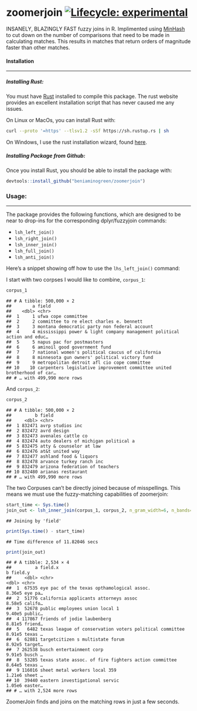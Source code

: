 
# zoomerjoin [![Lifecycle: experimental](https://img.shields.io/badge/lifecycle-experimental-orange.svg)](https://lifecycle.r-lib.org/articles/stages.html#experimental)

INSANELY, BLAZINGLY FAST fuzzy joins in R. Implimented using
[MinHash](https://en.wikipedia.org/wiki/MinHash) to cut down on the
number of comparisons that need to be made in calculating matches. This
results in matches that return orders of magnitude faster than other
matches.

#### Installation

------------------------------------------------------------------------

##### Installing Rust:

You must have [Rust](https://www.rust-lang.org/tools/install) installed
to compile this package. The rust website provides an excellent
installation script that has never caused me any issues.

On Linux or MacOs, you can install Rust with:

``` sh
curl --proto '=https' --tlsv1.2 -sSf https://sh.rustup.rs | sh
```

On Windows, I use the rust installation wizard, found
[here](https://forge.rust-lang.org/infra/other-installation-methods.html).

##### Installing Package from Github:

Once you install Rust, you should be able to install the package with:

``` r
devtools::install_github("beniaminogreen/zoomerjoin")
```

### Usage:

------------------------------------------------------------------------

The package provides the following functions, which are designed to be
near to drop-ins for the corresponding dplyr/fuzzyjoin commands:

- `lsh_left_join()`
- `lsh_right_join()`
- `lsh_inner_join()`
- `lsh_full_join()`
- `lsh_anti_join()`

Here’s a snippet showing off how to use the `lhs_left_join()` command:

I start with two corpses I would like to combine, `corpus_1`:

``` r
corpus_1
```

    ## # A tibble: 500,000 × 2
    ##        a field                                                                  
    ##    <dbl> <chr>                                                                  
    ##  1     1 ufwa cope committee                                                    
    ##  2     2 committee to re elect charles e. bennett                               
    ##  3     3 montana democratic party non federal account                           
    ##  4     4 mississippi power & light company management political action and educ…
    ##  5     5 napus pac for postmasters                                              
    ##  6     6 aminoil good government fund                                           
    ##  7     7 national women's political caucus of california                        
    ##  8     8 minnesota gun owners' political victory fund                           
    ##  9     9 metropolitan detroit afl cio cope committee                            
    ## 10    10 carpenters legislative improvement committee united brotherhood of car…
    ## # … with 499,990 more rows

And `corpus_2`:

``` r
corpus_2
```

    ## # A tibble: 500,000 × 2
    ##         b field                               
    ##     <dbl> <chr>                               
    ##  1 832471 avrp studios inc                    
    ##  2 832472 avrd design                         
    ##  3 832473 avenales cattle co                  
    ##  4 832474 auto dealers of michigan political a
    ##  5 832475 atty & counselor at law             
    ##  6 832476 at&t united way                     
    ##  7 832477 ashland food & liquors              
    ##  8 832478 arvance turkey ranch inc            
    ##  9 832479 arizona federation of teachers      
    ## 10 832480 arianas restaurant                  
    ## # … with 499,990 more rows

The two Corpuses can’t be directly joined because of misspellings. This
means we must use the fuzzy-matching capabilities of zoomerjoin:

``` r
start_time <- Sys.time()
join_out <- lsh_inner_join(corpus_1, corpus_2, n_gram_width=6, n_bands=20, band_width=6)
```

    ## Joining by 'field'

``` r
print(Sys.time() - start_time)
```

    ## Time difference of 11.82046 secs

``` r
print(join_out)
```

    ## # A tibble: 2,534 × 4
    ##         a field.x                                                      b field.y
    ##     <dbl> <chr>                                                    <dbl> <chr>  
    ##  1  67535 eye pac of the texas opthamological assoc.              8.36e5 eye pa…
    ##  2  51776 california applicants attorneys assoc                   8.58e5 califo…
    ##  3  52678 public employees union local 1                          9.40e5 public…
    ##  4 117867 friends of jodie laubenberg                             8.81e5 friend…
    ##  5   6482 texas league of conservation voters political committee 8.91e5 texas …
    ##  6  62881 targetcitizen s multistate forum                        8.92e5 target…
    ##  7 262538 busch entertainment corp                                9.91e5 busch …
    ##  8  53285 texas state assoc. of fire fighters action committee    8.64e5 texas …
    ##  9 116016 sheet metal workers local 359                           1.21e6 sheet …
    ## 10  39440 eastern investigational servic                          1.05e6 easter…
    ## # … with 2,524 more rows

ZoomerJoin finds and joins on the matching rows in just a few seconds.
